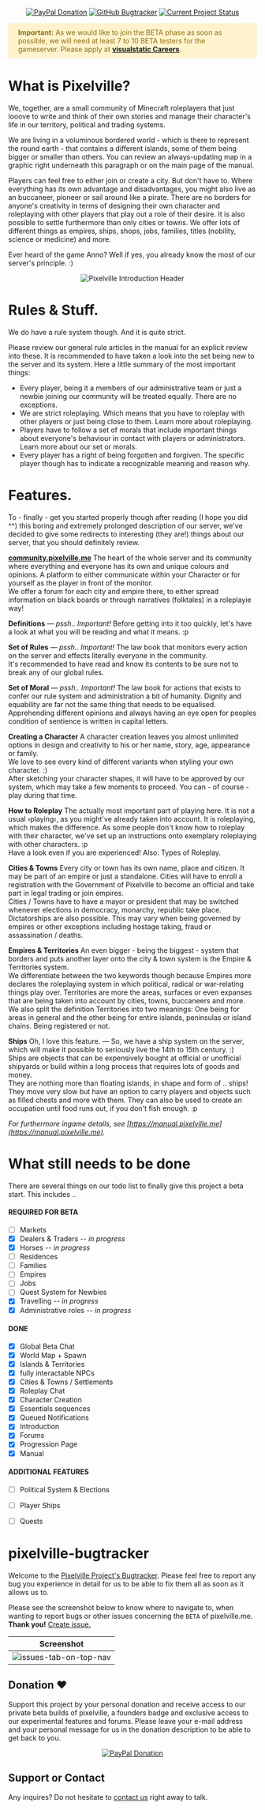 <p align="center">
  <a href="https://www.paypal.me/whiteshep/" target="_blank"><img src="https://img.shields.io/static/v1?style=for-the-badge&label=PayPal&message=Support%20Project&color=FFC43A&logo=paypal" title="PayPal Donation" alt="PayPal Donation" /></a>
  <a href="https://github.com/vallieres13/pixelville-project/issues" target="_blank"><img src="https://img.shields.io/static/v1?style=for-the-badge&label=GitHub&message=Bugtracker&color=red&logo=github" title="GitHub Bugtracker" alt="GitHub Bugtracker" /></a>
  <a href="#!"><img src="https://img.shields.io/static/v1?style=for-the-badge&label=Status&message=Private%20Alpha&color=limegreen" title="Current Project Status" alt="Current Project Status" /></a>
</p>
<div style="background-color: #FFF3CD; color: #8C6C10; padding: 10px 20px;">
<b>Important:</b> As we would like to join the BETA phase as soon as possible, we will need at least 7 to 10 BETA testers for the gameserver. Please apply at <b><a href="https://careers.visualstatic.net/index.php/Listing/20-Quality-Assurance" target="_blank">visualstatic Careers</a></b>.
</div>

# **What is Pixelville?**

We, together, are a small community of Minecraft roleplayers that just looove to write and think of their own stories and manage their character's life in our territory, political and trading systems.  
  
We are living in a voluminous bordered world - which is there to represent the round earth - that contains a different islands, some of them being bigger or smaller than others. You can review an always-updating map in a graphic right underneath this paragraph or on the main page of the manual.  
  
Players can feel free to either join or create a city. But don't have to. Where everything has its own advantage and disadvantages, you might also live as an buccaneer, pioneer or sail around like a pirate. There are no borders for anyone's creativity in terms of designing their own character and roleplaying with other players that play out a role of their desire.
It is also possible to settle furthermore than only cities or towns. We offer lots of different things as empires, ships, shops, jobs, families, titles (nobility, science or medicine) and more.  
  
Ever heard of the game Anno? Well if yes, you already know the most of our server's principle. :)
<br />
<center><img alt="Pixelville Introduction Header" title="Pixelville Introduction Header" src="https://cdn.visualstatic.net/img/pxlv/promo12.png" /></center>

# **Rules & Stuff.**

We do have a rule system though. And it is quite strict.  
  
Please review our general rule articles in the manual for an explicit review into these. It is recommended to have taken a look into the set being new to the server and its system. Here a little summary of the most important things:  
  
 * Every player, being it a members of our administrative team or just a newbie joining our community will be treated equally. There are no exceptions.
 * We are strict roleplaying. Which means that you have to roleplay with other players or just being close to them. Learn more about roleplaying.
 * Players have to follow a set of morals that include important things about everyone's behaviour in contact with players or administrators. Learn more about our set or morals.
 * Every player has a right of being forgotten and forgiven. The specific player though has to indicate a recognizable meaning and reason why.


# **Features.**
To - finally - get you started properly though after reading (I hope you did ^^) this boring and extremely prolonged description of our server, we've decided to give some redirects to interesting (they are!) things about our server, that you should definitely review.




**[community.pixelville.me](https://community.pixelville.me)**
The heart of the whole server and its community where everything and everyone has its own and unique colours and opinions. A platform to either communicate within your Character or for yourself as the player in front of the monitor.  
We offer a forum for each city and empire there, to either spread information on black boards or through narratives (folktales) in a roleplayie way!
  

**Definitions** *— pssh.. Important!*
Before getting into it too quickly, let's have a look at what you will be reading and what it means. :p
  

**Set of Rules** *— pssh.. Important!*
The law book that monitors every action on the server and effects literally everyone in the community.  
It's recommended to have read and know its contents to be sure not to break any of our global rules.
  

**Set of Moral** *— pssh.. Important!*
The law book for actions that exists to confer our rule system and administration a bit of humanity. Dignity and equability are far not the same thing that needs to be equalised. Apprehending different opinions and always having an eye open for peoples condition of sentience is written in capital letters.
  

**Creating a Character**
A character creation leaves you almost unlimited options in design and creativity to his or her name, story, age, appearance or family.  
We love to see every kind of different variants when styling your own character. :)  
After sketching your character shapes, it will have to be approved by our system, which may take a few moments to proceed. You can - of course - play during that time.
  

**How to Roleplay**
The actually most important part of playing here. It is not a usual ›playing‹, as you might've already taken into account. It is roleplaying, which makes the difference. As some people don't know how to roleplay with their character, we've set up an instructions onto exemplary roleplaying with other characters. :p  
Have a look even if you are experienced! Also: Types of Roleplay.
  

**Cities & Towns**
Every city or town has its own name, place and citizen. It may be part of an empire or just a standalone. Cities will have to enroll a registration with the Government of Pixelville to become an official and take part in legal trading or join empires.  
Cities / Towns have to have a mayor or president that may be switched whenever elections in democracy, monarchy, republic take place. Dictatorships are also possible. This may vary when being governed by empires or other exceptions including hostage taking, fraud or assassination / deaths.
  

**Empires & Territories**
An even bigger - being the biggest - system that borders and puts another layer onto the city & town system is the Empire & Territories system.  
We differentiate between the two keywords though because Empires more declares the roleplaying system in which political, radical or war-relating things play over. Territories are more the areas, surfaces or even expanses that are being taken into account by cities, towns, buccaneers and more.  
We also split the definition Territories into two meanings: One being for areas in general and the other being for entire islands, peninsulas or island chains. Being registered or not.
  

**Ships**
Oh, I love this feature. — So, we have a ship system on the server, which will make it possible to seriously live the 14th to 15th century. :)  
Ships are objects that can be expensively bought at official or unofficial shipyards or build within a long process that requires lots of goods and money.  
They are nothing more than floating islands, in shape and form of .. ships! They move very slow but have an option to carry players and objects such as filled chests and more with them. They can also be used to create an occupation until food runs out, if you don't fish enough. :p
  
  
*For furthermore ingame details, see [https://manual.pixelville.me](https://manual.pixelville.me).*


# **What still needs to be done**

There are several things on our todo list to finally give this project a beta start. This includes ..


#### **REQUIRED FOR BETA**

 - [ ]  Markets
 - [x]  Dealers & Traders *-- in progress*
 - [x]  Horses *-- in progress*
 - [ ]  Residences
 - [ ]  Families
 - [ ]  Empires
 - [ ]  Jobs
 - [ ]  Quest System for Newbies
 - [x]  Travelling *-- in progress*
 - [x]  Administrative roles *-- in progress*

#### **DONE**

 - [x]  Global Beta Chat
 - [x]  World Map + Spawn
 - [x]  Islands & Territories
 - [x]  fully interactable NPCs
 - [x]  Cities & Towns / Settlements
 - [x]  Roleplay Chat
 - [x]  Character Creation
 - [x]  Essentials sequences
 - [x]  Queued Notifications
 - [x]  Introduction
 - [x]  Forums
 - [x]  Progression Page
 - [x]  Manual

#### **ADDITIONAL FEATURES**

 - [ ]  Political System & Elections
 - [ ]  Player Ships
 - [ ]  Quests


# **pixelville-bugtracker**
Welcome to the <a href="https://github.com/vallieres13/pixelville-project/issues" target="_blank">Pixelville Project's Bugtracker</a>. Please feel free to report any bug you experience in detail for us to be able to fix them all as soon as it allows us to.  
  
Please see the screenshot below to know where to navigate to, when wanting to report bugs or other issues concerning the `BETA` of pixelville.me. **Thank you!** <a href="https://github.com/vallieres13/pixelville-project/issues/new/choose" target="_blank">Create issue.</a>

| Screenshot                                                        |
| ----------------------------------------------------------------- |
|![issues-tab-on-top-nav](https://i.ibb.co/S7sCVCQ/Screenshot-3.png)|

## **Donation** ♥
Support this project by your personal donation and receive access to our private beta builds of pixelville, a founders badge and exclusive access to our experimental features and forums. 
Please leave your e-mail address and your personal message for us in the donation description to be able to get back to you.

<p align="center">
  <a href="https://www.paypal.me/whiteshep/" target="_blank"><img src="https://cdn.visualstatic.net/img/pxlv/paypal.png" title="PayPal Donation" alt="PayPal Donation" /></a>
</p>

## **Support or Contact**

Any inquires? Do not hesitate to [contact us](mailto:dev@visualstatic.net) right away to talk.
